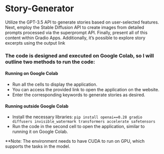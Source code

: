 # Story-Generator
Utilize the GPT-3.5 API to generate stories based on user-selected features. Next, employ the Stable Diffusion API to create images from detailed prompts processed via the superprompt API. Finally, present all of this content within Gradio Apps. Additionally, it’s possible to explore story excerpts using the output link

### The code is designed and executed on Google Colab, so I will outline two methods to run the code:
#### Running on Google Colab
- Run all the cells to display the application.
- You can access the provided link to open the application on the website.
- Enter the corresponding keywords to generate stories as desired.

#### Running outside Google Colab
- Install the necessary libraries:
``` pip install openai==0.28 gradio diffusers invisible_watermark transformers accelerate safetensors ```
- Run the code in the second cell to open the application, similar to running it on Google Colab.

**Note: The environment needs to have CUDA to run on GPU, which supports the tasks in the model.
